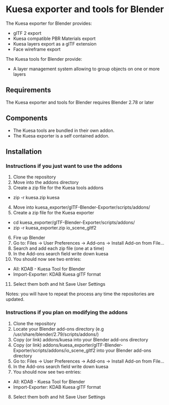 # Kuesa exporter and tools for Blender

The Kuesa exporter for Blender provides:

* glTF 2 export
* Kuesa compatible PBR Materials export
* Kuesa layers export as a glTF extension
* Face wireframe export

The Kuesa tools for Blender provide:

* A layer management system allowing to group objects on one or more layers

## Requirements

The Kuesa exporter and tools for Blender requires Blender 2.78 or later

## Components

* The Kuesa tools are bundled in their own addon.
* The Kuesa exporter is a self contained addon.

## Installation

### Instructions if you just want to use the addons

1. Clone the repository
2. Move into the addons directory
3. Create a zip file for the Kuesa tools addons
 * zip -r kuesa.zip kuesa
4. Move into kuesa_exporter/glTF-Blender-Exporter/scripts/addons/
5. Create a zip file for the Kuesa exporter
 * cd kuesa_exporter/glTF-Blender-Exporter/scripts/addons/
 * zip -r kuesa_exporter.zip io_scene_gltf2
6. Fire up Blender
7. Go to: Files -> User Preferences -> Add-ons -> Install Add-on from File...
8. Search and add each zip file (one at a time)
9. In the Add-ons search field write down kuesa
10. You should now see two entries:
 * All: KDAB - Kuesa Tool for Blender
 * Import-Exporter: KDAB Kuesa glTF format
11. Select them both and hit Save User Settings

Notes: you will have to repeat the process any time the repositories are updated.

### Instructions if you plan on modifying the addons

1. Clone the repository
2. Locate your Blender add-ons directory (e.g /usr/share/blender/2.79/scripts/addons/)
3. Copy (or link) addons/kuesa into your Blender add-ons directory
4. Copy (or link) addons/kuesa_exporter/glTF-Blender-Exporter/scripts/addons/io_scene_gltf2 into your Blender add-ons directory
5. Go to: Files -> User Preferences -> Add-ons -> Install Add-on from File...
6. In the Add-ons search field write down kuesa
7. You should now see two entries:
 * All: KDAB - Kuesa Tool for Blender
 * Import-Exporter: KDAB Kuesa glTF format
8. Select them both and hit Save User Settings

